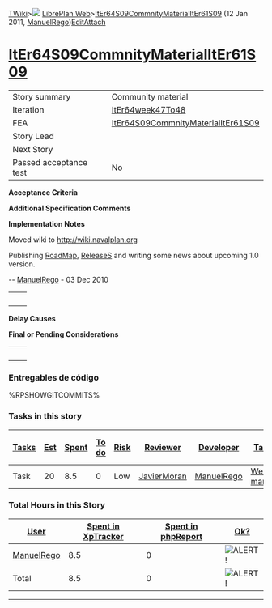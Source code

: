 [TWiki](Main_WebHome)&gt;![](/twiki/pub/TWiki/TWikiDocGraphics/web-bg-small.gif) [LibrePlan Web](LibrePlan_WebHome)&gt;[ItEr64S09CommnityMaterialItEr61S09](LibrePlan_ItEr64S09CommnityMaterialItEr61S09 "Topic revision: 4 (12 Jan 2011 - 17:58:18)") (12 Jan 2011, [ManuelRego](Main_ManuelRego))[Edit](LibrePlan_ItEr64S09CommnityMaterialItEr61S09?t=1520343641 "Edit this topic text")[Attach](/twiki/bin/attach/LibrePlan/ItEr64S09CommnityMaterialItEr61S09 "Attach an image or document to this topic")  

 [ItEr64S09CommnityMaterialItEr61S09](LibrePlan_ItEr64S09CommnityMaterialItEr61S09)
===================================================================================

|                        |                                                                                    |
|------------------------|------------------------------------------------------------------------------------|
| Story summary          | Community material                                                                 |
| Iteration              | [ItEr64week47To48](LibrePlan_ItEr64week47To48)                                     |
| FEA                    | [ItEr64S09CommnityMaterialItEr61S09](LibrePlan_ItEr64S09CommnityMaterialItEr61S09) |
| Story Lead             |                                                                                    |
| Next Story             |                                                                                    |
| Passed acceptance test | No                                                                                 |

**Acceptance Criteria**

**Additional Specification Comments**

**Implementation Notes**

Moved wiki to <http://wiki.navalplan.org>

Publishing [RoadMap](LibrePlan_RoadMap), [ReleaseS](LibrePlan_ReleaseS) and writing some news about upcoming 1.0 version.

-- [ManuelRego](Main_ManuelRego) - 03 Dec 2010

|     |     |
|-----|-----|
|     |     |

**Delay Causes**

**Final or Pending Considerations**

|     |     |
|-----|-----|
|     |     |

###  Entregables de código

%RPSHOWGITCOMMITS%

###  Tasks in this story

| [Tasks](LibrePlan_ItEr64S09CommnityMaterialItEr61S09?sortcol=0;table=2;up=0#sorted_table "Sort by this column") | [Est](LibrePlan_ItEr64S09CommnityMaterialItEr61S09?sortcol=1;table=2;up=0#sorted_table "Sort by this column") | [Spent](LibrePlan_ItEr64S09CommnityMaterialItEr61S09?sortcol=2;table=2;up=0#sorted_table "Sort by this column") | [To do](LibrePlan_ItEr64S09CommnityMaterialItEr61S09?sortcol=3;table=2;up=0#sorted_table "Sort by this column") | [Risk](LibrePlan_ItEr64S09CommnityMaterialItEr61S09?sortcol=4;table=2;up=0#sorted_table "Sort by this column") | [Reviewer](LibrePlan_ItEr64S09CommnityMaterialItEr61S09?sortcol=5;table=2;up=0#sorted_table "Sort by this column") | [Developer](LibrePlan_ItEr64S09CommnityMaterialItEr61S09?sortcol=6;table=2;up=0#sorted_table "Sort by this column") | [Task Name](LibrePlan_ItEr64S09CommnityMaterialItEr61S09?sortcol=7;table=2;up=0#sorted_table "Sort by this column") | [Start Date](LibrePlan_ItEr64S09CommnityMaterialItEr61S09?sortcol=8;table=2;up=0#sorted_table "Sort by this column") | [Est End Date](LibrePlan_ItEr64S09CommnityMaterialItEr61S09?sortcol=9;table=2;up=0#sorted_table "Sort by this column") | [End Date](LibrePlan_ItEr64S09CommnityMaterialItEr61S09?sortcol=10;table=2;up=0#sorted_table "Sort by this column") |
|-----------------------------------------------------------------------------------------------------------------|---------------------------------------------------------------------------------------------------------------|-----------------------------------------------------------------------------------------------------------------|-----------------------------------------------------------------------------------------------------------------|----------------------------------------------------------------------------------------------------------------|--------------------------------------------------------------------------------------------------------------------|---------------------------------------------------------------------------------------------------------------------|---------------------------------------------------------------------------------------------------------------------|----------------------------------------------------------------------------------------------------------------------|------------------------------------------------------------------------------------------------------------------------|---------------------------------------------------------------------------------------------------------------------|
| Task                                                                                                            | 20                                                                                                            | 8.5                                                                                                             | 0                                                                                                               | Low                                                                                                            | [JavierMoran](Main_JavierMoran)                                                                                    | [ManuelRego](Main_ManuelRego)                                                                                       | [Web project management](LibrePlan_AnA06S01CommnityMaterial#TasK2)                                                  |                                                                                                                      |                                                                                                                        |                                                                                                                     |

###  Total Hours in this Story

| [User](LibrePlan_ItEr64S09CommnityMaterialItEr61S09?sortcol=0;table=3;up=0#sorted_table "Sort by this column") | [Spent in XpTracker](LibrePlan_ItEr64S09CommnityMaterialItEr61S09?sortcol=1;table=3;up=0#sorted_table "Sort by this column") | [Spent in phpReport](LibrePlan_ItEr64S09CommnityMaterialItEr61S09?sortcol=2;table=3;up=0#sorted_table "Sort by this column") | [Ok?](LibrePlan_ItEr64S09CommnityMaterialItEr61S09?sortcol=3;table=3;up=0#sorted_table "Sort by this column") |
|----------------------------------------------------------------------------------------------------------------|------------------------------------------------------------------------------------------------------------------------------|------------------------------------------------------------------------------------------------------------------------------|---------------------------------------------------------------------------------------------------------------|
| [ManuelRego](Main_ManuelRego)                                                                                  | 8.5                                                                                                                          | 0                                                                                                                            | ![ALERT!](/twiki/pub/TWiki/TWikiDocGraphics/warning.gif "ALERT!")                                             |
| Total                                                                                                          | 8.5                                                                                                                          | 0                                                                                                                            | ![ALERT!](/twiki/pub/TWiki/TWikiDocGraphics/warning.gif "ALERT!")                                             |

------------------------------------------------------------------------

